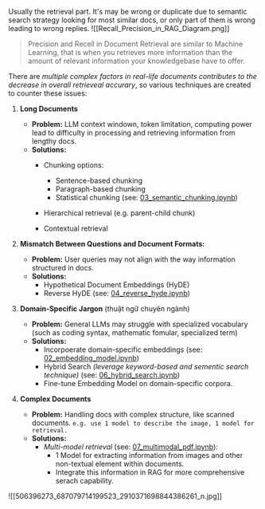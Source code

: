 Usually the retrieval part. It's may be wrong or duplicate due to semantic search strategy looking for most similar docs, or only part of them is wrong leading to wrong replies. 
![[Recall_Precision_in_RAG_Diagram.png]]
>Precision and Recell in Document Retrieval are similar to Machine Learning, that is when you retrieves more information than the amount of relevant information your knowledgebase have to offer. 



There are *multiple complex factors in real-life documents contributes to the decrease in overall retrieveal accurary*, so various techniques are created to counter these issues:
1) **Long Documents**
	+ **Problem:** LLM context windown, token limitation, computing power lead to difficulty in processing and retrieving information from lengthy docs.
	+ **Solutions:**
		+ Chunking options:
			+ Sentence-based chunking
			+ Paragraph-based chunking
			+ Statistical chunking (see: [03_semantic_chunking.ipynb](https://github.com/guyernest/advanced-rag/blob/main/03_semantic_chunking.ipynb))
			  
		+ Hierarchical retrieval (e.g. parent-child chunk)
		+ Contextual retrieval 
		  
2) **Mismatch Between Questions and Document Formats:** 
	+ **Problem:** User queries may not align with the way information structured in docs.  
	+ **Solutions:**
		- Hypothetical Document Embeddings (HyDE)
		- Reverse HyDE (see: [04_reverse_hyde.ipynb](https://github.com/guyernest/advanced-rag/blob/main/05_reverse_hyde.ipynb))
	
3) **Domain-Specific Jargon** (thuật ngữ chuyên ngành)
	+ **Problem:** General LLMs may struggle with specialized vocabulary (such as coding syntax, mathematic fomular, specialized term)
	+ **Solutions:** 
		+ Incorpoerate domain-specific embeddings (see: [02_embedding_model.ipynb](https://github.com/guyernest/advanced-rag/blob/main/02_embedding_model.ipynb))
		+ Hybrid Search *(leverage keyword-based and sementic search technique)* (see: [06_hybrid_search.ipynb](https://github.com/guyernest/advanced-rag/blob/main/06_hybrid_search.ipynb))
		+ Fine-tune Embedding Model on domain-specific corpora. 
	
4) **Complex Documents**
	+ **Problem:** Handling docs with complex structure, like scanned documents. `e.g. use 1 model to describe the image, 1 model for retrieval.`
	+ **Solutions:** 
		+ *Multi-model retrieval* (see: [07_multimodal_pdf.ipynb](https://github.com/guyernest/advanced-rag/blob/main/07_multimodal_pdf.ipynb)):
			+ 1 Model for extracting information from images and other non-textual element within documents. 
			+ Integrate this information in RAG for more comprehensive serach capability.


![[506396273_687079714199523_2910371698844386261_n.jpg]]
